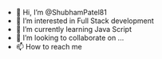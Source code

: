 - 👋 Hi, I’m @ShubhamPatel81
- 👀 I’m interested in Full Stack development 
- 🌱 I’m currently learning Java Script 
- 💞️ I’m looking to collaborate on ...
- 📫 How to reach me 

<!---
ShubhamPatel81/ShubhamPatel81 is a ✨ special ✨ repository because its `README.md` (this file) appears on your GitHub profile.
You can click the Preview link to take a look at your changes.
--->
